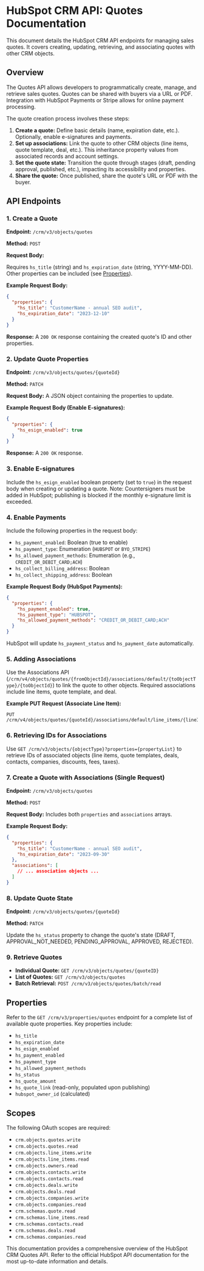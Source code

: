 # HubSpot CRM API: Quotes Documentation

This document details the HubSpot CRM API endpoints for managing sales quotes.  It covers creating, updating, retrieving, and associating quotes with other CRM objects.

## Overview

The Quotes API allows developers to programmatically create, manage, and retrieve sales quotes.  Quotes can be shared with buyers via a URL or PDF.  Integration with HubSpot Payments or Stripe allows for online payment processing.

The quote creation process involves these steps:

1. **Create a quote:** Define basic details (name, expiration date, etc.). Optionally, enable e-signatures and payments.
2. **Set up associations:** Link the quote to other CRM objects (line items, quote template, deal, etc.).  This inheritance property values from associated records and account settings.
3. **Set the quote state:**  Transition the quote through stages (draft, pending approval, published, etc.), impacting its accessibility and properties.
4. **Share the quote:**  Once published, share the quote's URL or PDF with the buyer.


## API Endpoints

### 1. Create a Quote

**Endpoint:** `/crm/v3/objects/quotes`

**Method:** `POST`

**Request Body:**

Requires `hs_title` (string) and `hs_expiration_date` (string, YYYY-MM-DD).  Other properties can be included (see [Properties](#properties)).

**Example Request Body:**

```json
{
  "properties": {
    "hs_title": "CustomerName - annual SEO audit",
    "hs_expiration_date": "2023-12-10"
  }
}
```

**Response:**  A `200 OK` response containing the created quote's ID and other properties.


### 2. Update Quote Properties

**Endpoint:** `/crm/v3/objects/quotes/{quoteId}`

**Method:** `PATCH`

**Request Body:**  A JSON object containing the properties to update.

**Example Request Body (Enable E-signatures):**

```json
{
  "properties": {
    "hs_esign_enabled": true
  }
}
```

**Response:** A `200 OK` response.


### 3. Enable E-signatures

Include the `hs_esign_enabled` boolean property (set to `true`) in the request body when creating or updating a quote.  Note: Countersigners must be added in HubSpot;  publishing is blocked if the monthly e-signature limit is exceeded.


### 4. Enable Payments

Include the following properties in the request body:

* `hs_payment_enabled`: Boolean (true to enable)
* `hs_payment_type`: Enumeration (`HUBSPOT` or `BYO_STRIPE`)
* `hs_allowed_payment_methods`: Enumeration (e.g., `CREDIT_OR_DEBIT_CARD;ACH`)
* `hs_collect_billing_address`: Boolean
* `hs_collect_shipping_address`: Boolean

**Example Request Body (HubSpot Payments):**

```json
{
  "properties": {
    "hs_payment_enabled": true,
    "hs_payment_type": "HUBSPOT",
    "hs_allowed_payment_methods": "CREDIT_OR_DEBIT_CARD;ACH"
  }
}
```

HubSpot will update `hs_payment_status` and `hs_payment_date` automatically.


### 5. Adding Associations

Use the Associations API (`/crm/v4/objects/quotes/{fromObjectId}/associations/default/{toObjectType}/{toObjectId}`) to link the quote to other objects.  Required associations include line items, quote template, and deal.

**Example PUT Request (Associate Line Item):**

```
PUT /crm/v4/objects/quotes/{quoteId}/associations/default/line_items/{lineItemId}
```

### 6. Retrieving IDs for Associations

Use `GET /crm/v3/objects/{objectType}?properties={propertyList}` to retrieve IDs of associated objects (line items, quote templates, deals, contacts, companies, discounts, fees, taxes).


### 7. Create a Quote with Associations (Single Request)

**Endpoint:** `/crm/v3/objects/quotes`

**Method:** `POST`

**Request Body:**  Includes both `properties` and `associations` arrays.

**Example Request Body:**

```json
{
  "properties": {
    "hs_title": "CustomerName - annual SEO audit",
    "hs_expiration_date": "2023-09-30"
  },
  "associations": [
    // ... association objects ...
  ]
}
```


### 8. Update Quote State

**Endpoint:** `/crm/v3/objects/quotes/{quoteId}`

**Method:** `PATCH`

Update the `hs_status` property to change the quote's state (DRAFT, APPROVAL_NOT_NEEDED, PENDING_APPROVAL, APPROVED, REJECTED).


### 9. Retrieve Quotes

* **Individual Quote:** `GET /crm/v3/objects/quotes/{quoteID}`
* **List of Quotes:** `GET /crm/v3/objects/quotes`
* **Batch Retrieval:** `POST /crm/v3/objects/quotes/batch/read`


## Properties

Refer to the `GET /crm/v3/properties/quotes` endpoint for a complete list of available quote properties.  Key properties include:

* `hs_title`
* `hs_expiration_date`
* `hs_esign_enabled`
* `hs_payment_enabled`
* `hs_payment_type`
* `hs_allowed_payment_methods`
* `hs_status`
* `hs_quote_amount`
* `hs_quote_link` (read-only, populated upon publishing)
* `hubspot_owner_id` (calculated)


## Scopes

The following OAuth scopes are required:

* `crm.objects.quotes.write`
* `crm.objects.quotes.read`
* `crm.objects.line_items.write`
* `crm.objects.line_items.read`
* `crm.objects.owners.read`
* `crm.objects.contacts.write`
* `crm.objects.contacts.read`
* `crm.objects.deals.write`
* `crm.objects.deals.read`
* `crm.objects.companies.write`
* `crm.objects.companies.read`
* `crm.schemas.quote.read`
* `crm.schemas.line_items.read`
* `crm.schemas.contacts.read`
* `crm.schemas.deals.read`
* `crm.schemas.companies.read`


This documentation provides a comprehensive overview of the HubSpot CRM Quotes API. Refer to the official HubSpot API documentation for the most up-to-date information and details.
